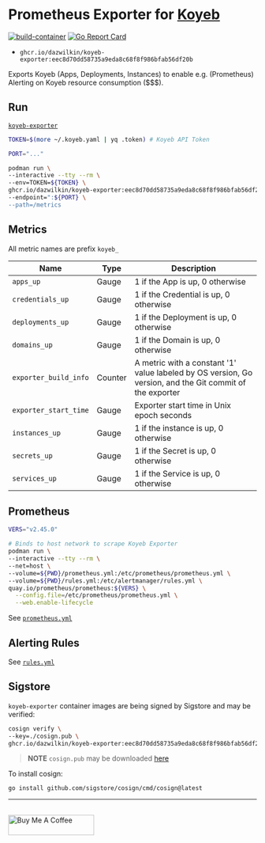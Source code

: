 # Prometheus Exporter for [Koyeb](https://koyeb.com)

[![build-container](https://github.com/DazWilkin/koyeb-exporter/actions/workflows/build.yml/badge.svg)](https://github.com/DazWilkin/koyeb-exporter/actions/workflows/build.yml)
[![Go Report Card](https://goreportcard.com/badge/github.com/DazWilkin/koyeb-exporter)](https://goreportcard.com/report/github.com/DazWilkin/koyeb-exporter)

+ `ghcr.io/dazwilkin/koyeb-exporter:eec8d70dd58735a9eda8c68f8f986bfab56df20b`

Exports Koyeb (Apps, Deployments, Instances) to enable e.g. (Prometheus) Alerting on Koyeb resource consumption ($$$).

## Run

[`koyeb-exporter`](https://github.com/DazWilkin/koyeb-exporter/pkgs/container/koyeb-exporter)

```bash
TOKEN=$(more ~/.koyeb.yaml | yq .token) # Koyeb API Token

PORT="..."

podman run \
--interactive --tty --rm \
--env=TOKEN=${TOKEN} \
ghcr.io/dazwilkin/koyeb-exporter:eec8d70dd58735a9eda8c68f8f986bfab56df20b \
--endpoint=":${PORT} \
--path=/metrics
```

## Metrics

All metric names are prefix `koyeb_`

|Name|Type|Description|
|----|----|-----------|
|`apps_up`|Gauge|1 if the App is up, 0 otherwise|
|`credentials_up`|Gauge|1 if the Credential is up, 0 otherwise|
|`deployments_up`|Gauge|1 if the Deployment is up, 0 otherwise|
|`domains_up`|Gauge|1 if the Domain is up, 0 otherwise|
|`exporter_build_info`|Counter|A metric with a constant '1' value labeled by OS version, Go version, and the Git commit of the exporter|
|`exporter_start_time`|Gauge|Exporter start time in Unix epoch seconds|
|`instances_up`|Gauge|1 if the instance is up, 0 otherwise|
|`secrets_up`|Gauge|1 if the Secret is up, 0 otherwise|
|`services_up`|Gauge|1 if the Service is up, 0 otherwise|

## Prometheus

```bash
VERS="v2.45.0"

# Binds to host network to scrape Koyeb Exporter
podman run \
--interactive --tty --rm \
--net=host \
--volume=${PWD}/prometheus.yml:/etc/prometheus/prometheus.yml \
--volume=${PWD}/rules.yml:/etc/alertmanager/rules.yml \
quay.io/prometheus/prometheus:${VERS} \
  --config.file=/etc/prometheus/prometheus.yml \
  --web.enable-lifecycle
```

See [`prometheus.yml`](/prometheus.yml)

## Alerting Rules

See [`rules.yml`](/rules.yml)

## Sigstore

`koyeb-exporter` container images are being signed by Sigstore and may be verified:
```bash
cosign verify \
--key=./cosign.pub \
ghcr.io/dazwilkin/koyeb-exporter:eec8d70dd58735a9eda8c68f8f986bfab56df20b
```

> **NOTE** `cosign.pub` may be downloaded [here](./cosign.pub)

To install cosign:
```bash
go install github.com/sigstore/cosign/cmd/cosign@latest
```

<hr/>
<br/>
<a href="https://www.buymeacoffee.com/dazwilkin" target="_blank"><img src="https://cdn.buymeacoffee.com/buttons/default-orange.png" alt="Buy Me A Coffee" height="41" width="174"></a>

